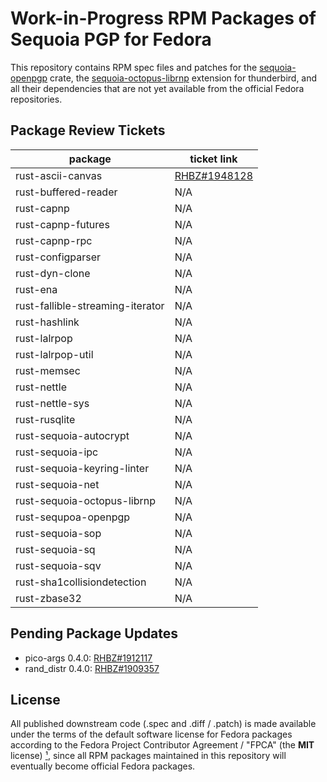 Work-in-Progress RPM Packages of Sequoia PGP for Fedora
=======================================================

This repository contains RPM spec files and patches for the [sequoia-openpgp]
crate, the [sequoia-octopus-librnp] extension for thunderbird, and all their
dependencies that are not yet available from the official Fedora repositories.

[sequoia-openpgp]: https://crates.io/crates/sequoia-openpgp
[sequoia-octopus-librnp]: https://gitlab.com/sequoia-pgp/sequoia-octopus-librnp

Package Review Tickets
----------------------

| package                           | ticket link       |
| --------------------------------- | ----------------- |
| rust-ascii-canvas                 | [RHBZ#1948128]    |
| rust-buffered-reader              | N/A |
| rust-capnp                        | N/A |
| rust-capnp-futures                | N/A |
| rust-capnp-rpc                    | N/A |
| rust-configparser                 | N/A |
| rust-dyn-clone                    | N/A |
| rust-ena                          | N/A |
| rust-fallible-streaming-iterator  | N/A |
| rust-hashlink                     | N/A |
| rust-lalrpop                      | N/A |
| rust-lalrpop-util                 | N/A |
| rust-memsec                       | N/A |
| rust-nettle                       | N/A |
| rust-nettle-sys                   | N/A |
| rust-rusqlite                     | N/A |
| rust-sequoia-autocrypt            | N/A |
| rust-sequoia-ipc                  | N/A |
| rust-sequoia-keyring-linter       | N/A |
| rust-sequoia-net                  | N/A |
| rust-sequoia-octopus-librnp       | N/A |
| rust-sequpoa-openpgp              | N/A |
| rust-sequoia-sop                  | N/A |
| rust-sequoia-sq                   | N/A |
| rust-sequoia-sqv                  | N/A |
| rust-sha1collisiondetection       | N/A |
| rust-zbase32                      | N/A |

[RHBZ#1948128]: https://bugzilla.redhat.com/show_bug.cgi?id=1948128

Pending Package Updates
-----------------------

- pico-args 0.4.0: [RHBZ#1912117]
- rand_distr 0.4.0: [RHBZ#1909357]

[RHBZ#1912117]: https://bugzilla.redhat.com/show_bug.cgi?id=1912117
[RHBZ#1909357]: https://bugzilla.redhat.com/show_bug.cgi?id=1909357

License
-------

All published downstream code (.spec and .diff / .patch) is made available
under the terms of the default software license for Fedora packages according
to the Fedora Project Contributor Agreement / "FPCA" (the **MIT** license) [¹],
since all RPM packages maintained in this repository will eventually become
official Fedora packages.

[¹]: https://fedoraproject.org/wiki/Legal:Fedora_Project_Contributor_Agreement

